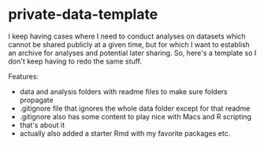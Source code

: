 # private-data-template

I keep having cases where I need to conduct analyses on datasets which cannot be shared publicly at a given time, but for which I want to establish an archive for analyses and potential later sharing.  So, here's a template so I don't keep having to redo the same stuff. 

Features: 

- data and analysis folders with readme files to make sure folders propagate
- .gitignore file that ignores the whole data folder except for that readme
- .gitignore also has some content to play nice with Macs and R scripting
- that's about it
- actually also added a starter Rmd with my favorite packages etc.